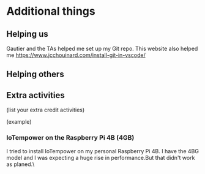 # Additional things

## Helping us

Gautier and the TAs helped me set up my Git repo. 
This website also helped me https://www.jcchouinard.com/install-git-in-vscode/


## Helping others


## Extra activities

(list your extra credit activities)


(example)
### IoTempower on the Raspberry Pi 4B (4GB)
I tried to install IoTempower on my personal Raspberry Pi 4B. I have the 4BG model and I was expecting a huge rise in performance.But that didn't work as planed.\